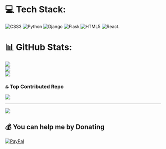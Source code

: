 # 💻 Tech Stack:
![CSS3](https://img.shields.io/badge/css3-%231572B6.svg?style=for-the-badge&logo=css3&logoColor=white) ![Python](https://img.shields.io/badge/python-3670A0?style=for-the-badge&logo=python&logoColor=ffdd54) ![Django](https://img.shields.io/badge/django-%23092E20.svg?style=for-the-badge&logo=django&logoColor=white) ![Flask](https://img.shields.io/badge/flask-%23000.svg?style=for-the-badge&logo=flask&logoColor=white) ![HTML5](https://img.shields.io/badge/html5-%23E34F26.svg?style=for-the-badge&logo=html5&logoColor=white) ![React](https://img.shields.io/badge/react-%2320232a.svg?style=for-the-badge&logo=react&logoColor=%2361DAFB).
# 📊 GitHub Stats:
![](https://github-readme-stats.vercel.app/api?username=varlamzhordania&theme=default&hide_border=false&include_all_commits=false&count_private=false)<br/>
![](https://github-readme-streak-stats.herokuapp.com/?user=varlamzhordania&theme=default&hide_border=false)<br/>
![](https://github-readme-stats.vercel.app/api/top-langs/?username=varlamzhordania&theme=default&hide_border=false&include_all_commits=false&count_private=false&layout=compact)


### 🔝 Top Contributed Repo
![](https://github-contributor-stats.vercel.app/api?username=varlamzhordania&limit=5&theme=default&combine_all_yearly_contributions=true)

---
[![](https://visitcount.itsvg.in/api?id=varlamzhordania&icon=0&color=0)](https://visitcount.itsvg.in)

  ## 💰 You can help me by Donating
  [![PayPal](https://img.shields.io/badge/PayPal-00457C?style=for-the-badge&logo=paypal&logoColor=white)](https://paypal.me/zhordaniavarlam@gmail.com) 

  
<!-- Proudly created with GPRM ( https://gprm.itsvg.in ) -->
